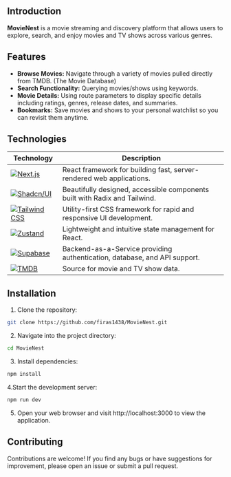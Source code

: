 ## Introduction
**MovieNest** is a movie streaming and discovery platform that allows users to explore, search, and enjoy movies and TV shows across various genres. 

## Features
- **Browse Movies:** Navigate through a variety of movies pulled directly from TMDB. (The Movie Database)
- **Search Functionality:** Querying movies/shows using keywords.
- **Movie Details:** Using route parameters to display specific details including ratings, genres, release dates, and summaries.
- **Bookmarks:** Save movies and shows to your personal watchlist so you can revisit them anytime.

## Technologies

| Technology | Description |
|-------------|-------------|
| [![Next.js](https://img.shields.io/badge/Next.js-000000?style=for-the-badge&logo=nextdotjs&logoColor=white)](https://nextjs.org/) | React framework for building fast, server-rendered web applications. |
| [![Shadcn/UI](https://img.shields.io/badge/shadcn%2Fui-000000?style=for-the-badge&logo=shadcnui&logoColor=white)](https://ui.shadcn.com/) | Beautifully designed, accessible components built with Radix and Tailwind. |
| [![Tailwind CSS](https://img.shields.io/badge/Tailwind_CSS-06B6D4?style=for-the-badge&logo=tailwindcss&logoColor=white)](https://tailwindcss.com/) | Utility-first CSS framework for rapid and responsive UI development. |
| [![Zustand](https://img.shields.io/badge/Zustand-4B5563?style=for-the-badge&logo=react&logoColor=white)](https://github.com/pmndrs/zustand) | Lightweight and intuitive state management for React. |
| [![Supabase](https://img.shields.io/badge/Supabase-3FCF8E?style=for-the-badge&logo=supabase&logoColor=white)](https://supabase.com/) | Backend-as-a-Service providing authentication, database, and API support. |
| [![TMDB](https://img.shields.io/badge/TMDB_API-01B4E4?style=for-the-badge&logo=themoviedatabase&logoColor=white)](https://www.themoviedb.org/documentation/api) | Source for movie and TV show data. |




## Installation
1. Clone the repository:

```bash
git clone https://github.com/firas1438/MovieNest.git
```

2. Navigate into the project directory:

```bash
cd MovieNest
```

3. Install dependencies:

```bash
npm install
```

4.Start the development server:

```bash
npm run dev

```

5. Open your web browser and visit http://localhost:3000 to view the application.

## Contributing
Contributions are welcome! If you find any bugs or have suggestions for improvement, please open an issue or submit a pull request.

